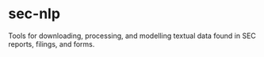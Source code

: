 # sec-nlp
Tools for downloading, processing, and modelling textual data found in SEC reports, filings, and forms. 
